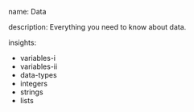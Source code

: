 name: Data

description: Everything you need to know about data.

insights:
  - variables-i
  - variables-ii
  - data-types
  - integers
  - strings
  - lists
